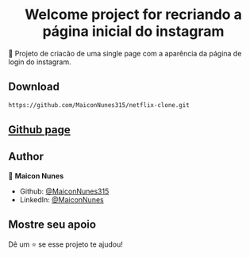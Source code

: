 <h1 align="center">Welcome project for recriando a página inicial do instagram </h1> 


🦀 Projeto de criacão de uma single page com a aparência da página de login do instagram.
## Download
  
  
```sh
https://github.com/MaiconNunes315/netflix-clone.git
```


## [Github page](https://maiconnunes315.github.io/Recriando-instagram)




## Author

👤 **Maicon Nunes**

- Github: [@MaiconNunes315](https://github.com/MaiconNunes315)
- LinkedIn: [@MaiconNunes](https://www.linkedin.com/in/maicon-nunes-978454110/)

## Mostre seu apoio

Dê um ⭐️ se esse projeto te ajudou!
 
